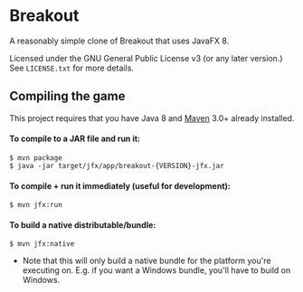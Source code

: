 # Breakout

A reasonably simple clone of Breakout that uses JavaFX 8.

Licensed under the GNU General Public License v3 (or any later version.) See `LICENSE.txt` for more details.

## Compiling the game

This project requires that you have Java 8 and [Maven](https://maven.apache.org/) 3.0+ already installed.

#### To compile to a JAR file and run it:

    $ mvn package
    $ java -jar target/jfx/app/breakout-{VERSION}-jfx.jar

#### To compile + run it immediately (useful for development):

    $ mvn jfx:run

#### To build a native distributable/bundle:

    $ mvn jfx:native
    
 * Note that this will only build a native bundle for the platform you're executing on. E.g. if you want a Windows bundle, you'll have to build on Windows.